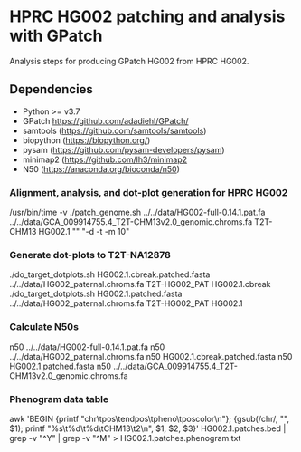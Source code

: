 # HPRC HG002 patching and analysis with GPatch
Analysis steps for producing GPatch HG002 from HPRC HG002.

## Dependencies
* Python >= v3.7
* GPatch https://github.com/adadiehl/GPatch/
* samtools (https://github.com/samtools/samtools)
* biopython (https://biopython.org/)
* pysam (https://github.com/pysam-developers/pysam)
* minimap2 (https://github.com/lh3/minimap2
* N50 (https://anaconda.org/bioconda/n50)


### Alignment, analysis, and dot-plot generation for HPRC HG002
/usr/bin/time -v ./patch_genome.sh ../../data/HG002-full-0.14.1.pat.fa ../../data/GCA_009914755.4_T2T-CHM13v2.0_genomic.chroms.fa T2T-CHM13 HG002.1 "" "-d -t -m 10"

### Generate dot-plots to T2T-NA12878
./do_target_dotplots.sh HG002.1.cbreak.patched.fasta ../../data/HG002_paternal.chroms.fa T2T-HG002_PAT HG002.1.cbreak
./do_target_dotplots.sh HG002.1.patched.fasta ../../data/HG002_paternal.chroms.fa T2T-HG002_PAT HG002.1

### Calculate N50s
n50 ../../data/HG002-full-0.14.1.pat.fa 
n50 ../../data/HG002_paternal.chroms.fa 
n50 HG002.1.cbreak.patched.fasta 
n50 HG002.1.patched.fasta
n50 ../../data/GCA_009914755.4_T2T-CHM13v2.0_genomic.chroms.fa

### Phenogram data table
awk 'BEGIN {printf "chr\tpos\tendpos\tpheno\tposcolor\n"}; {gsub(/chr/, "", $1); printf "%s\t%d\t%d\tCHM13\t2\n", $1, $2, $3}' HG002.1.patches.bed | grep -v "^Y" | grep -v "^M" > HG002.1.patches.phenogram.txt
